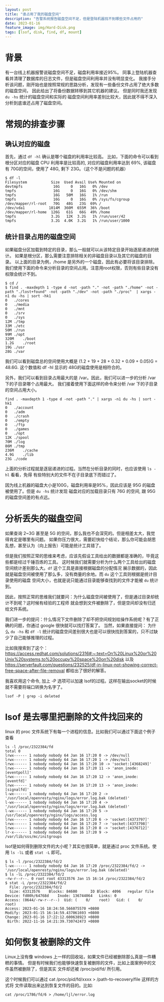 ```yaml
---
layout: post
title: "谁占用了我的磁盘空间"
description: "告警系统报告磁盘空间不足，但是登陆机器找不到哪些文件占用的"
date: 2023-01-16
feature_image: img/Hard-Disk.png
tags: [lsof, disk, find, df, mount]
---
```


# 背景

有一台线上机器报警说磁盘空间不足，磁盘利用率接近95%。
同事上登陆机器查看并清理了数据库的日志文件，但是磁盘空间利用率并没有明显变化。
我接手分析该问题，刚开始也是按照常规的思路分析，发现有一些备份文件占用了绝大多数的磁盘空间，
因此给出了将备份数据转移到其它机器的建议。 但是同时我还发现 `du -hs` 统计的磁盘空间和实际的
磁盘空间利用率差别比较大，因此就不得不深入分析到底谁还占用了磁盘空间。

# 常规的排查步骤

## 确认对应的磁盘

首先，通过 `df -hl` 确认是哪个磁盘的利用率比较高。
比如，下面的命令可以看到根分区对应的磁盘 CPU 利用率是比较高的, 对应的磁盘利用率达到 69%,
该磁盘有 70G的空间，使用了 48G, 剩下 23G。（这个不是问题的机器）

```shell
$ df -l
Filesystem           Size  Used Avail Use% Mounted on
devtmpfs              16G     0   16G   0% /dev
tmpfs                 16G     0   16G   0% /dev/shm
tmpfs                 16G   50M   16G   1% /run
tmpfs                 16G     0   16G   0% /sys/fs/cgroup
/dev/mapper/rl-root   70G   48G   23G  69% /
/dev/vda1           1014M  360M  655M  36% /boot
/dev/mapper/rl-home  126G   61G   66G  49% /home
tmpfs                3.2G   12K  3.2G   1% /run/user/42
tmpfs                3.2G  4.0K  3.2G   1% /run/user/1000
```

## 统计目录占用的磁盘空间

如果磁盘分区加载到特定的目录，那么一般就可以从该特定目录开始逐层递进的统计。
如果是根分区，那么需要注意排除相关的非磁盘目录以及其它的磁盘的目录。
以上面的目录为例，/home 是另外的一个磁盘，因此有必要将该目录排除。
我们使用下面的命令来分析目录的空间占用。注意用root权限，否则有些目录没有权限会统计不到。

```shell
$ cd /
$ find . -maxdepth 1 -type d -not -path "." -not -path "./home" -not -path "./lost+found" -not -path "./dev" -not -path "./proc"  | xargs -n1 du -hs | sort -hk1
0	./cores
0	./media
0	./mnt
0	./srv
0	./sys
12M	./tmp
33M	./etc
50M	./run
99M	./opt
320M	./boot
1.2G	./root
19G	./usr
28G	./var
```

我们可以看到磁盘总的空间使用大概是 (1.2 + 19 + 28 + 0.32 + 0.09 + 0.05)G = 48.6G.
这个数值和 df -hl 显示的 48G的磁盘使用是相符合的。

另外，我们可以看到目录占用最大的是 /var。因此，我们可以进一步的分析 /var 下的子目录哪个占用最大。
我们接着使用下面这样的命令来分析 /var 下的子目录的空间占用大小。

``` shell
find . -maxdepth 1 -type d -not -path "." | xargs -n1 du -hs | sort -hk1
0	./account
0	./adm
0	./crash
0	./empty
0	./ftp
0	./games
0	./opt
12K	./spool
70M	./log
86M	./tmp
236M	./cache
4.9G	./lib
23G	./code
```

上面的分析过程就是逐层递进的过程。当然在分析目录的同时，也应该使用 `ls -hl` 看看，免得
有些特别大的文件不在子目录底下而错过了。

因为线上机器的磁盘大小是100G，磁盘利用率是95%，因此应该是 95G 的磁盘被使用了。但是 `du -hs` 统计发现
磁盘对应的加载目录只有 76G 的空间, 跟 95G 的磁盘空间差的有点远。

#  分析丢失的磁盘空间

如果查询 2~3G 甚至是 5G 的空间，那么我也不会深究的。但是相差太大，我觉得肯定是哪里有问题。
如果你压力很大，需要赶快给个结论，那么你可能会胡思乱想，甚至认为（向上报告）可能是统计工具错了。

但是我们按照正常的思维来考虑，应该先假设工具给出的数据都是准确的，毕竟这些都是经过千锤百炼的工具。
这时候我们就需要分析为什么两个工具给出的磁盘空间统计差别那么大。`df` 这个工具是直接根据磁盘的分配情况
展示数据的，因此就是磁盘空间被使用了那么多，没有商量的余地。而 `du` 这个工具则根据是统计目录使用的磁盘
空间大小，也就是说只能通过目录能够查找到的文件才能被 `du` 统计到。

因此，按照正常的思维我们就要问：为什么磁盘空间被使用了，但是通过目录却统计不到呢？这时候有经验的工程师
就会想到文件被删除了，但是空间却没有归还给文件系统。

我们进一步的提问：什么情况下文件删除了却不把空间规划给操作系统呢？有了正确的问题，你通过 google 很快就可以找打答案了。
当然，如果直接提问： 为什么 `du -hs` 和 `df -l` 统计的磁盘空间差别很大也是可以很快找到答案的，只不过缺少了自己能够推理的过程。

比如我搜索到了这个：https://access.redhat.com/solutions/2316#:~:text=On%20Linux%20or%20Unix%20systems,to%20occupy%20space%20on%20disk 以及
 https://serverfault.com/questions/232525/df-in-linux-not-showing-correct-free-space-after-file-removal 都给出了很好的解答。


我喜欢用这个命令, 加上 -P 选项可以加速 lsof的过程。这样在输出socket的时候就不需要将端口转换为名字了。

```
lsof -P | grep -i deleted
```

# lsof 是去哪里把删除的文件找回来的

linux 的 proc 文件系统下有每一个进程的信息。比如我们可以通过下面这个例子查看

```shell
ls -l /proc/2322384/fd
total 0
lrwx------ 1 nobody nobody 64 Jan 16 17:20 0 -> /dev/null
lrwx------ 1 nobody nobody 64 Jan 16 17:20 1 -> /dev/null
lrwx------ 1 nobody nobody 64 Jan 16 17:20 10 -> 'socket:[4368249]'
lrwx------ 1 nobody nobody 64 Jan 16 17:20 11 -> 'anon_inode:[eventpoll]'
lrwx------ 1 nobody nobody 64 Jan 16 17:20 12 -> 'anon_inode:[eventfd]'
lrwx------ 1 nobody nobody 64 Jan 16 17:20 13 -> 'anon_inode:[signalfd]'
l-wx------ 1 nobody nobody 64 Jan 16 17:20 2 -> '/usr/local/openresty/nginx/logs/error.log.bak (deleted)'
l-wx------ 1 nobody nobody 64 Jan 16 17:20 4 -> '/usr/local/openresty/nginx/logs/error.log.bak (deleted)'
l-wx------ 1 nobody nobody 64 Jan 16 17:20 5 -> /usr/local/openresty/nginx/logs/access.log
lrwx------ 1 nobody nobody 64 Jan 16 17:20 6 -> 'socket:[4373797]'
lrwx------ 1 nobody nobody 64 Jan 16 17:20 7 -> 'socket:[4373798]'
lrwx------ 1 nobody nobody 64 Jan 16 17:20 8 -> 'socket:[4376712]'
lr-x------ 1 nobody nobody 64 Jan 16 17:20 9 -> /var/lib/sss/mc/initgroups
```

lsof是如何得到删除文件的大小呢？其实也很简单，就是通过 proc 文件系统。使用 `ls -lL` 或者 `stat -L` 即可。

```shell
$ ls -l /proc/2322384/fd/2
l-wx------ 1 nobody nobody 64 Jan 16 17:20 /proc/2322384/fd/2 -> '/usr/local/openresty/nginx/logs/error.log.bak (deleted)'
$ ls -lL /proc/2322384/fd/2
-rw-r--r--. 0 root root 43313576 Jan 15 16:14 /proc/2322384/fd/2
$ stat -L /proc/2322384/fd/2
  File: /proc/2322384/fd/2
  Size: 43313576  	Blocks: 84600      IO Block: 4096   regular file
Device: fd00h/64768d	Inode: 136744064   Links: 0
Access: (0644/-rw-r--r--)  Uid: (    0/    root)   Gid: (    0/    root)
Access: 2023-01-16 18:24:50.566075570 +0800
Modify: 2023-01-15 16:14:59.437061693 +0800
Change: 2023-01-16 17:22:12.600638923 +0800
 Birth: 2022-11-16 14:21:39.730742473 +0800
```

# 如何恢复被删除的文件

Linux上没有像 windows 上一样的回收站，如果文件已经被删除那么真是一件糟糕的事情。
但是有时候我们也能够快速恢复被删除的文件，比如上面案例中的文件虽然被删除了，但是其实
文件却还被 /proc/pid/fd/ 所引用。

这个时候我们可以通过 cat /proc/pid/fd/xxxx > /path-to-recovery/file 这样的方式将
文件读取出来达到恢复文件的目的。比如:

```shell
cat /proc/1786/fd/6 > /home/ljl/error.log
```
